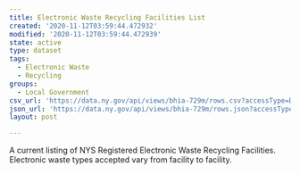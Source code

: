 ```yaml
---
title: Electronic Waste Recycling Facilities List
created: '2020-11-12T03:59:44.472932'
modified: '2020-11-12T03:59:44.472939'
state: active
type: dataset
tags:
  - Electronic Waste
  - Recycling
groups:
  - Local Government
csv_url: 'https://data.ny.gov/api/views/bhia-729m/rows.csv?accessType=DOWNLOAD'
json_url: 'https://data.ny.gov/api/views/bhia-729m/rows.json?accessType=DOWNLOAD'
layout: post

---
```

A current listing of NYS Registered Electronic Waste Recycling Facilities.  Electronic waste types accepted vary from facility to facility.
